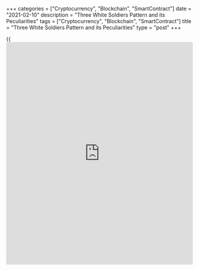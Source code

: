 +++
categories = ["Cryptocurrency", "Blockchain", "SmartContract"]
date = "2021-02-10"
description = "Three White Soldiers Pattern and its Peculiarities"
tags = ["Cryptocurrency", "Blockchain", "SmartContract"]
title = "Three White Soldiers Pattern and its Peculiarities"
type = "post"
+++

{{<iframe id="large-banner" src="https://www.bounty.group/#slide=21.0" width="100%" height="600" scrolling="no" style="border: 0px solid rgb(216, 221, 230); border-radius: 3px;">}}

2021-02-10

2021-02-10

Three White Soldiers Pattern and its PeculiaritiesVladislav Orekhov

History is silent about the exact date, but it is known that
approximately from the beginning of the XVIII century, Japanese
merchants founded their own technical analysis school to use in trade.
Most historians agree that one of the founders of this analysis system
was the Japanese rice merchant Homma Munehisa (Jap. 本間宗久, 1724-1803).

The efficiency of Homma's work was so high that in one of the periods he
concluded 100 successful trades in a row. It is not surprising that
subsequently the Japanese candle analysis of the market became one of
the most popular methods among traders all over the world.

In short, the essence of the Japanese candle analysis is as follows:

  1. Finding a candle pattern.
  2. Determining the location of the pattern in the chart.

The latter point is often decisive. Often even experienced traders make
a typical mistake - they almost instantly determine the candlestick
pattern by its shape but do not pay attention to the location of the
pattern, and this is a fundamental point.

## Three white soldiers

Let us consider this pattern based on the book by famous author Gregory
Morris, Candlestick Charting Explained: Timeless Techniques for Trading
Stocks and Futures.

Let's see what the author of the book says.

Everything seems to be clear and on the point. Except for one big BUT -
in all sources known to me, the three white soldiers is considered a
reversal pattern.

Let's say that we have critical thinking and do not believe blindly
everything we read. We want to verify everything personally. The author
himself comes to the rescue!

We see the three white soldiers pattern through the example of the
pattern presented by the author. Indeed, after the formation of the
pattern, the instrument began to grow confidently and continuously. It
is no accident that I singled out the word continuously. This is the
first peculiarity - the three white soldiers pattern is a sign of the
beginning of a big trend. Specifically in this case, after the formation
of the pattern, within three days, the growth continued for more than a
month! An interesting observation that each of you can verify - on the
basis of only 3 days we can make a forecast for many days or even weeks
ahead.

Let us consider a real example. Below is the weekly chart of the
NASDAQ-100 index.

We see how, after the patterning of 3 white soldiers, the price
continued to grow for several more months.

However, let's turn again to the picture provided by the author and try
to understand whether or not we saw the trend reversal after the
formation of the pattern. And the answer is absolutely NOT! It is easy
to see that the reversal happened much earlier. And this is the second
peculiarity - the three white soldiers pattern is a CONTINUATION
pattern.

It might seem an insignificant remark, but by no means is it so. It is
the location of the candle pattern that determines whether it is a
pattern or not. Therefore, do not look for the three white soldiers
pattern in the very bottom of the chart. The pattern will appear near
the bottom, but after a change in trend. This is what we see in Figure
3-71. I should also note that you should not look for this pattern in
the area of high prices.

### Peculiarity number 3. Structure and Size of the Candles

Let us turn again to Gregory Morris’s book.



Here the author is absolutely right in all the statements, but you can
add a few points.

1) The model will be considered stronger if the upper shadows of the
candles are extremely small or completely absent.

This phenomenon will be evidence of the great strength of buyers.

In Japanese sources, the following representation of this model is more
common:

There are practically no upper shadows above the candles.

2) In many sources I note the following alleged fact: "Candles should
preferably be of medium size, since heavily stretched bodies can mean
overbought market."

In my opinion, the statement is extremely doubtful. Almost any trend
begins with a strong momentum. In this case, the large size of the
candles, relative to the neighboring ones, will indicate the strength of
the buyers. In addition, the term overbought can be applied to various
financial markets with great reservations: more to the stock market and
less to the super liquid foreign exchange market.

### Peculiarity number 4. Working out the Pattern

Let us turn again to the example from the book.

It is easy to see that before going into continued growth after the
formation of the pattern, the price previously made a corrective move.
My personal experience shows that in most cases it is worth waiting for
exactly this behavior of the asset. The price going into growth
immediately is extremely rare, although this also happens.

Everyone should decide for themselves [how to](https://www.playgroundfx.com/blog/forex-trading-how-to/) act in a similar situation.
I prefer to wait for the corrective movement and buy the instrument from
rollback. If the price does not roll back and immediately goes into
growth, I usually just skip such signals. The market is big, there is no
need to hurry - there will always be good trading situations.

Another small observation: if after the formation of the pattern in
question there is a correctional movement, it very rarely goes beyond
the low of the average candle. This observation allows you to lower the
stop loss when opening a trading position. Ideally, I try to put the
stop loss behind an extreme, or a strong support / resistance level.

### Addition

The Three White Soldiers have two related models – Advance Block and
Deliberation.

Despite the fact that both these models are related to the three white
soldiers pattern, I prefer not to use them. Practice shows that the
mathematical probability of these patterns working out is slightly lower
than the three white soldiers. A more detailed statistical analysis can
also be found in G. Morris's book.

## Conclusion

  1. The Three White Soldiers is a continuation pattern, not a reversal one. This important note will help you correctly determine the location of the pattern, which in turn is a key element in the analysis of the market with the help of Japanese candles.
  2. The Three White Soldiers is a sign of the beginning of a continuous trend. The pattern shows the strength of buyers, and we know that trends almost always begin with strong impulse movements.
  3. The pattern will be considered stronger if the upper shadows of the candles are extremely small or completely absent. This phenomenon will be an additional confirmation of the strength of bulls.
  4. Quite often the formation of the three white soldiers pattern is followed by a small correction usually not reaching the low of the second candle. However, one should be prepared to this turn of events as well - we must remember that there are no guarantees on the market.
  5. The Three White Soldiers has 2 related models - Advance Block and Deliberation. I should note that these patterns have the properties of three white soldiers, but they require additional confirmation. I prefer not to use these patterns in my trading.



* * *

P.S. Did you like my article? Share it in social networks: it will be
the best “thank you" :)

Ask me questions and comment below. I’ll be glad to answer your
questions and give necessary explanations.

 **Useful links:**

  * I recommend trying to trade with a reliable broker [here][1]. The system allows you to trade by yourself or copy successful traders from all across the globe.
  * Use my promo-code BLOG for getting deposit bonus 50% on LiteForex platform. Just enter this code in the appropriate field while [depositing][2] your trading account.
  * Telegram chat for traders: <t.me/liteforexengchat>. We are sharing the signals and trading experience
  * Telegram channel with high-quality analytics, Forex reviews, training articles, and other useful things for traders <t.me/liteforex>

The content of this article reflects the author’s opinion and does not
necessarily reflect the official position of LiteForex. The material
published on this page is provided for informational purposes only and
should not be considered as the provision of investment advice for the
purposes of Directive 2004/39/EC.

Rate this article:

{{value}}

( {{count}} {{title}} )

   1. my.liteforex.com/?category=for-professionals&slug=100-most-efficient-forex-chart-patterns&slug2=three-white-soldiers-pattern-and-its-peculiarities&openPopup=%2Fregistration%2Fpopup&utm_source=blog&utm_medium=article&utm_campaign=bonus
   2. my.liteforex.com/deposit/?category=for-professionals&slug=100-most-efficient-forex-chart-patterns&slug2=three-white-soldiers-pattern-and-its-peculiarities&promo_code=BLOG&utm_source=blog&utm_medium=article&utm_campaign=bonus